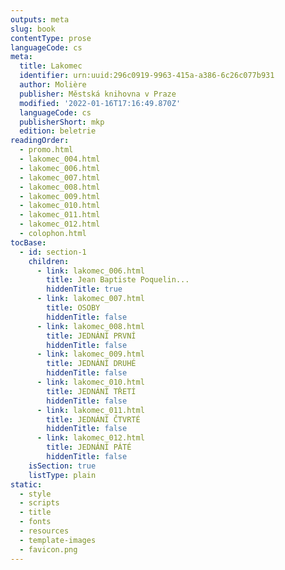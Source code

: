 ```yaml
---
outputs: meta
slug: book
contentType: prose
languageCode: cs
meta:
  title: Lakomec
  identifier: urn:uuid:296c0919-9963-415a-a386-6c26c077b931
  author: Molière
  publisher: Městská knihovna v Praze
  modified: '2022-01-16T17:16:49.870Z'
  languageCode: cs
  publisherShort: mkp
  edition: beletrie
readingOrder:
  - promo.html
  - lakomec_004.html
  - lakomec_006.html
  - lakomec_007.html
  - lakomec_008.html
  - lakomec_009.html
  - lakomec_010.html
  - lakomec_011.html
  - lakomec_012.html
  - colophon.html
tocBase:
  - id: section-1
    children:
      - link: lakomec_006.html
        title: Jean Baptiste Poquelin...
        hiddenTitle: true
      - link: lakomec_007.html
        title: OSOBY
        hiddenTitle: false
      - link: lakomec_008.html
        title: JEDNÁNÍ PRVNÍ
        hiddenTitle: false
      - link: lakomec_009.html
        title: JEDNÁNÍ DRUHÉ
        hiddenTitle: false
      - link: lakomec_010.html
        title: JEDNÁNÍ TŘETÍ
        hiddenTitle: false
      - link: lakomec_011.html
        title: JEDNÁNÍ ČTVRTÉ
        hiddenTitle: false
      - link: lakomec_012.html
        title: JEDNÁNÍ PÁTÉ
        hiddenTitle: false
    isSection: true
    listType: plain
static:
  - style
  - scripts
  - title
  - fonts
  - resources
  - template-images
  - favicon.png
---
```

